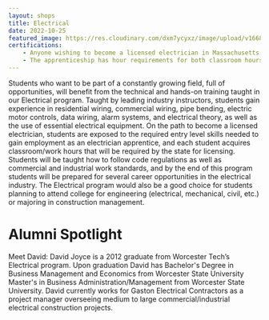 ```yaml
---
layout: shops
title: Electrical
date: 2022-10-25
featured_image: https://res.cloudinary.com/dxm7ycyxz/image/upload/v1668016860/2022/04/troy-bridges-kXC6XhVL1e4-unsplash-1_dxqsut.jpg
certifications: 
    - Anyone wishing to become a licensed electrician in Massachusetts must serve an apprenticeship. 
    - The apprenticeship has hour requirements for both classroom hours and work hours.
---
```


Students who want to be part of a constantly growing field, full of opportunities, will benefit from the technical and hands-on training taught in our Electrical program.  Taught by leading industry instructors, students gain experience in residential wiring, commercial wiring, pipe bending, electric motor controls, data wiring, alarm systems, and electrical theory, as well as the use of essential electrical equipment. On the path to become a licensed electrician, students are exposed to the required entry level skills needed to gain employment as an electrician apprentice, and each student acquires classroom/work hours that will be required by the state for licensing. Students will be taught how to follow code regulations as well as commercial and industrial work standards, and by the end of this program students will be prepared for several career opportunities in the electrical industry. The Electrical program would also be a good choice for students planning to attend college for engineering (electrical, mechanical, civil, etc.) or majoring in construction management.

# Alumni Spotlight

Meet David:
 David Joyce is a 2012 graduate from Worcester Tech’s  Electrical program. Upon graduation David has Bachelor's Degree in Business Management and Economics from Worcester State University Master's in Business Administration/Management from Worcester State University. David currently works for Gaston Electrical Contractors as a project manager overseeing medium to large commercial/industrial electrical construction projects. 



